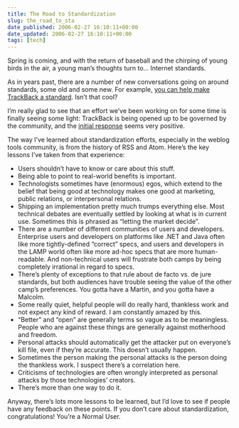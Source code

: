 ```yaml
---
title: The Road to Standardization
slug: the_road_to_sta
date_published: 2006-02-27 16:10:11+00:00
date_updated: 2006-02-27 16:10:11+00:00
tags: [tech]
---
```

Spring is coming, and with the return of baseball and the chirping of young birds in the air, a young man’s thoughts turn to… Internet standards.

As in years past, there are a number of new conversations going on around standards, some old and some new. For example, [you can help make TrackBack a standard](http://www.sixapart.com/pronet/weblog/2006/02/submitting_trac.html). Isn’t that cool?

I’m really glad to see that an effort we’ve been working on for some time is finally seeing some light: TrackBack is being opened up to be governed by the community, and the [initial response](http://www.sixapart.com/pronet/weblog/2006/02/trackback_worki.html) seems very positive.

The way I’ve learned about standardization efforts, especially in the weblog tools community, is from the history of RSS and Atom. Here’s the key lessons I’ve taken from that experience:

- Users shouldn’t have to know or care about this stuff.
- Being able to point to real-world benefits is important.
- Technologists sometimes have (enormous) egos, which extend to the belief that being good at technology makes one good at marketing, public relations, or interpersonal relations.
- Shipping an implementation pretty much trumps everything else. Most technical debates are eventually settled by looking at what is in current use. Sometimes this is phrased as “letting the market decide”.
- There are a number of different communities of users and developers. Enterprise users and developers on platforms like .NET and Java often like more tightly-defined “correct” specs, and users and developers in the LAMP world often like more ad-hoc specs that are more human-readable. And non-technical users will frustrate both camps by being completely irrational in regard to specs.
- There’s plenty of exceptions to that rule about de facto vs. de jure standards, but both audiences have trouble seeing the value of the other camp’s preferences. You gotta have a Martin, and you gotta have a Malcolm.
- Some really quiet, helpful people will do really hard, thankless work and not expect any kind of reward. I am constantly amazed by this.
- “Better” and “open” are generally terms so vague as to be meaningless. People who are against these things are generally against motherhood and freedom.
- Personal attacks should automatically get the attacker put on everyone’s kill file, even if they’re accurate. This doesn’t usually happen.
- Sometimes the person making the personal attacks is the person doing the thankless work. I suspect there’s a correlation here.
- Criticisms of technologies are often wrongly interpreted as personal attacks by those technologies’ creators.
- There’s more than one way to do it.

Anyway, there’s lots more lessons to be learned, but I’d love to see if people have any feedback on these points. If you don’t care about standardization, congratulations! You’re a Normal User.
